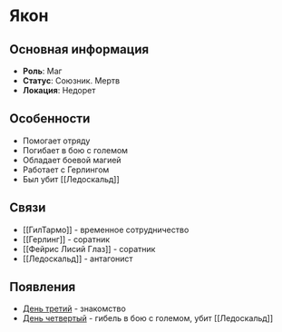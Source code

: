 # Якон

## Основная информация
- **Роль**: Маг
- **Статус**: Союзник. Мертв
- **Локация**: Недорет

## Особенности
- Помогает отряду
- Погибает в бою с големом
- Обладает боевой магией
- Работает с Герлингом
- Был убит [[Ледоскальд]]

## Связи
- [[ГилТармо]] - временное сотрудничество
- [[Герлинг]] - соратник
- [[Фейрис Лисий Глаз]] - соратник
- [[Ледоскальд]] - антагонист

## Появления
- [День третий](obsidian://open?vault=Project%20LUX&file=%D0%9E%D1%82%D1%87%D0%B5%D1%82%D1%8B%2F%D0%94%D0%B5%D0%BD%D1%8C%20%D1%82%D1%80%D0%B5%D1%82%D0%B8%D0%B9) - знакомство
- [День четвертый](obsidian://open?vault=Project%20LUX&file=%D0%9E%D1%82%D1%87%D0%B5%D1%82%D1%8B%2F%D0%94%D0%B5%D0%BD%D1%8C%20%D1%87%D0%B5%D1%82%D0%B2%D0%B5%D1%80%D1%82%D1%8B%D0%B9) - гибель в бою с големом, убит [[Ледоскальд]] 